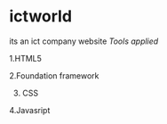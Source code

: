 # ictworld
its an ict company website
*Tools applied*

 1.HTML5
 
 2.Foundation framework
 
 3. CSS
 
 4.Javasript
